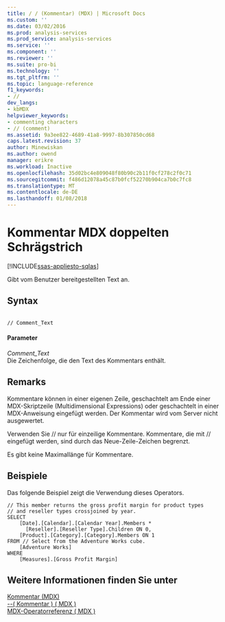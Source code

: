 ```yaml
---
title: / / (Kommentar) (MDX) | Microsoft Docs
ms.custom: ''
ms.date: 03/02/2016
ms.prod: analysis-services
ms.prod_service: analysis-services
ms.service: ''
ms.component: ''
ms.reviewer: ''
ms.suite: pro-bi
ms.technology: ''
ms.tgt_pltfrm: ''
ms.topic: language-reference
f1_keywords:
- //
dev_langs:
- kbMDX
helpviewer_keywords:
- commenting characters
- // (comment)
ms.assetid: 9a3ee822-4689-41a8-9997-8b307850cd68
caps.latest.revision: 37
author: Minewiskan
ms.author: owend
manager: erikre
ms.workload: Inactive
ms.openlocfilehash: 35d02bc4e809048f80b90c2b11f0cf278c2f0c71
ms.sourcegitcommit: f486d12078a45c87b0fcf52270b904ca7b0c7fc8
ms.translationtype: MT
ms.contentlocale: de-DE
ms.lasthandoff: 01/08/2018
---
```

# <a name="comment-mdx-double-slash"></a>Kommentar MDX doppelten Schrägstrich
[!INCLUDE[ssas-appliesto-sqlas](../includes/ssas-appliesto-sqlas.md)]

  Gibt vom Benutzer bereitgestellten Text an.  
  
## <a name="syntax"></a>Syntax  
  
```  
  
// Comment_Text   
```  
  
#### <a name="parameters"></a>Parameter  
 *Comment_Text*  
 Die Zeichenfolge, die den Text des Kommentars enthält.  
  
## <a name="remarks"></a>Remarks  
 Kommentare können in einer eigenen Zeile, geschachtelt am Ende einer MDX-Skriptzeile (Multidimensional Expressions) oder geschachtelt in einer MDX-Anweisung eingefügt werden. Der Kommentar wird vom Server nicht ausgewertet.  
  
 Verwenden Sie // nur für einzeilige Kommentare. Kommentare, die mit // eingefügt werden, sind durch das Neue-Zeile-Zeichen begrenzt.  
  
 Es gibt keine Maximallänge für Kommentare.  
  
## <a name="examples"></a>Beispiele  
 Das folgende Beispiel zeigt die Verwendung dieses Operators.  
  
```  
// This member returns the gross profit margin for product types  
// and reseller types crossjoined by year.  
SELECT   
    [Date].[Calendar].[Calendar Year].Members *  
      [Reseller].[Reseller Type].Children ON 0,  
    [Product].[Category].[Category].Members ON 1  
FROM // Select from the Adventure Works cube.  
    [Adventure Works]  
WHERE  
    [Measures].[Gross Profit Margin]  
```  
  
## <a name="see-also"></a>Weitere Informationen finden Sie unter  
 [Kommentar &#40;MDX&#41;](../mdx/comment-mdx.md)   
 [--&#40; Kommentar &#41; &#40; MDX &#41;](../mdx/comment-mdx-operator-reference.md)   
 [MDX-Operatorreferenz &#40; MDX &#41;](../mdx/mdx-operator-reference-mdx.md)  
  
  
